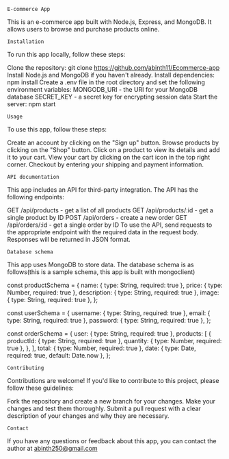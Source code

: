 `E-commerce App`

This is an e-commerce app built with Node.js, Express, and MongoDB. It allows users to browse and purchase products online.

`Installation`

To run this app locally, follow these steps:

Clone the repository: git clone https://github.com/abinth11/Ecommerce-app
Install Node.js and MongoDB if you haven't already.
Install dependencies: npm install
Create a .env file in the root directory and set the following environment variables:
MONGODB_URI - the URI for your MongoDB database
SECRET_KEY - a secret key for encrypting session data
Start the server: npm start

`Usage`

To use this app, follow these steps:

Create an account by clicking on the "Sign up" button.
Browse products by clicking on the "Shop" button.
Click on a product to view its details and add it to your cart.
View your cart by clicking on the cart icon in the top right corner.
Checkout by entering your shipping and payment information.

`API documentation`

This app includes an API for third-party integration. The API has the following endpoints:

GET /api/products - get a list of all products
GET /api/products/:id - get a single product by ID
POST /api/orders - create a new order
GET /api/orders/:id - get a single order by ID
To use the API, send requests to the appropriate endpoint with the required data in the request body. Responses will be returned in JSON format.

`Database schema`

This app uses MongoDB to store data. The database schema is as follows(this is a sample schema, this app is built with mongoclient)

const productSchema = {
  name: { type: String, required: true },
  price: { type: Number, required: true },
  description: { type: String, required: true },
  image: { type: String, required: true },
};

const userSchema = {
  username: { type: String, required: true },
  email: { type: String, required: true },
  password: { type: String, required: true },
};

const orderSchema = {
  user: { type: String, required: true },
  products: [
    {
      productId: { type: String, required: true },
      quantity: { type: Number, required: true },
    },
  ],
  total: { type: Number, required: true },
  date: { type: Date, required: true, default: Date.now },
};




`Contributing`

Contributions are welcome! If you'd like to contribute to this project, please follow these guidelines:

Fork the repository and create a new branch for your changes.
Make your changes and test them thoroughly.
Submit a pull request with a clear description of your changes and why they are necessary.


`Contact`

If you have any questions or feedback about this app, you can contact the author at abinth250@gmail.com
